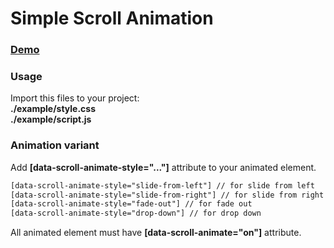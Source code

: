 # Simple Scroll Animation

### [Demo](https://ivyman.github.io/simple_scroll_animation/example/)

### Usage

Import this files to your project: <br/>
<strong>./example/style.css</strong><br/>
<strong>./example/script.js</strong>


### Animation variant

Add <strong>[data-scroll-animate-style="..."]</strong> attribute to your animated element.
```html
[data-scroll-animate-style="slide-from-left"] // for slide from left
[data-scroll-animate-style="slide-from-right"] // for slide from right
[data-scroll-animate-style="fade-out"] // for fade out
[data-scroll-animate-style="drop-down"] // for drop down
```
All animated element must have <strong>[data-scroll-animate="on"]</strong> attribute. 

